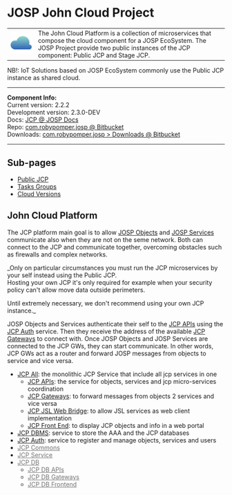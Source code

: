 # JOSP John Cloud Project

<table><tr>
<td>
<img src="JCP_Logo_250.png" width="200">
</td>
<td>
The John Cloud Platform is a collection of microservices that compose the cloud
component for a JOSP EcoSystem. The JOSP Project provide two public instances of
the JCP component: Public JCP and Stage JCP.
</td>
</tr></table>

NB!: IoT Solutions based on JOSP EcoSystem commonly use the Public JCP instance
as shared cloud.

---

**Component Info:** <br/>
Current version: 2.2.2 <br/>
Development version: 2.3.0-DEV <br/>
Docs: [JCP @ JOSP Docs](README.md) <br/>
Repo: [com.robypomper.josp @ Bitbucket](https://bitbucket.org/johnosproject_shared/com.robypomper.josp/) <br/>
Downloads: [com.robypomper.josp > Downloads @ Bitbucket](https://bitbucket.org/johnosproject_shared/com.robypomper.josp/downloads/)

---

## Sub-pages

* [Public JCP](public_jcp.md)
* [Tasks Groups](tasks_groups.md)
* [Cloud Versions](cloud_versions.md)

## John Cloud Platform

The JCP platform main goal is to allow [JOSP Objects](/docs/features/objects_integration.md)
and [JOSP Services](/docs/features/service_integration.md) communicate also when
they are not on the seme network. Both can connect to the JCP and communicate
together, overcoming obstacles such as firewalls and complex networks.

_Only on particular circumstances you must run the JCP microservices by your self
instead using the Public JCP.<br/>
Hosting your own JCP it's only required for example when your security policy
can't allow move data outside perimeters.

Until extremely necessary, we don't recommend using your own JCP instance._

JOSP Objects and Services authenticate their self to the [JCP APIs](core/apis/README.md)
using the [JCP Auth](docker/auth/README.md) service. Then they receive the address
of the available [JCP Gateways](core/gws/README.md) to connect with. Once
JOSP Objects and JOSP Services are connected to the JCP GWs, they can start communicate.
In other words, JCP GWs act as a router and forward JOSP messages from objects to
service and vice versa.

* [<span style='opacity: 100%'>JCP All</span>](core/all/README.md): the monolithic JCP Service that include all jcp services in one
  * [<span style='opacity: 100%'>JCP APIs</span>](core/apis/README.md): the service for objects, services and jcp micro-services coordination
  * [<span style='opacity: 100%'>JCP Gateways</span>](core/gws/README.md): to forward messages from objects 2 services and vice versa
  * [<span style='opacity: 100%'>JCP JSL Web Bridge</span>](core/jslwb/README.md): to allow JSL services as web client implementation
  * [<span style='opacity: 100%'>JCP Front End</span>](core/fe/README.md): to display JCP objects and info in a web portal
* [<span style='opacity: 100%'>JCP DBMS</span>](docker/dbms/README.md): service to store the AAA and the JCP databases
* [<span style='opacity: 100%'>JCP Auth</span>](docker/auth/README.md): service to register and manage objects, services and users
* [<span style='opacity: 60%'>JCP Commons</span>](libs/commons/README.md)
* [<span style='opacity: 60%'>JCP Service</span>](libs/service/README.md)
* [<span style='opacity: 60%'>JCP DB</span>](libs/db/README.md)
    * [<span style='opacity: 60%'>JCP DB APIs</span>](libs/db/apis/README.md)
    * [<span style='opacity: 60%'>JCP DB Gateways</span>](libs/db/gws/README.md)
    * [<span style='opacity: 60%'>JCP DB Frontend</span>](libs/db/fe/README.md)

